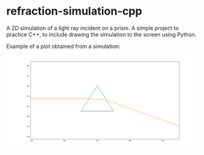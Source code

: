 # refraction-simulation-cpp
A 2D simulation of a light ray incident on a prism. A simple project to practice C++, to include drawing the simulation to the screen using Python.

Example of a plot obtained from a simulation:
![testPlot1](https://github.com/wmh97/refraction-simulation-cpp/blob/master/testPlot1.png)

